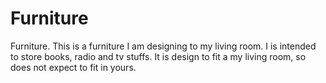 # Furniture
Furniture. This is a furniture I am designing to my living room. I is intended to store books, radio and tv stuffs.  It is design to fit a my living room, so does not expect to fit in yours.
